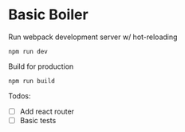 # Basic Boiler
Run webpack development server w/ hot-reloading
```
npm run dev
```

Build for production
```
npm run build
```

Todos:
- [ ] Add react router
- [ ] Basic tests